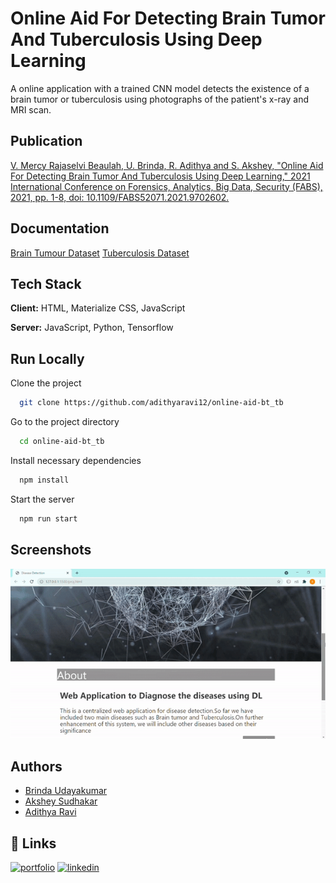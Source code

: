 
# Online Aid For Detecting Brain Tumor And Tuberculosis Using Deep Learning

A online application with a trained CNN model detects the existence of a brain tumor or tuberculosis using photographs of the patient's x-ray and MRI scan.

## Publication

[V. Mercy Rajaselvi Beaulah, U. Brinda, R. Adithya and S. Akshey, "Online Aid For Detecting Brain Tumor And Tuberculosis Using Deep Learning," 2021 International Conference on Forensics, Analytics, Big Data, Security (FABS), 2021, pp. 1-8, doi: 10.1109/FABS52071.2021.9702602.](https://ieeexplore.ieee.org/document/9702602)


## Documentation

[Brain Tumour Dataset](https://www.kaggle.com/datasets/masoudnickparvar/brain-tumor-mri-dataset)
[Tuberculosis Dataset](https://www.kaggle.com/datasets/tawsifurrahman/tuberculosis-tb-chest-xray-dataset)


## Tech Stack

**Client:** HTML, Materialize CSS, JavaScript

**Server:** JavaScript, Python, Tensorflow


<!-- ## Gist of the project

    1.
    2.
    3.
     -->


## Run Locally

Clone the project

```bash
  git clone https://github.com/adithyaravi12/online-aid-bt_tb
```

Go to the project directory

```bash
  cd online-aid-bt_tb
```

Install necessary dependencies

```bash
  npm install
```

Start the server

```bash
  npm run start
```


## Screenshots
<!-- ![App Screenshot1](https://github.com/adithyaravi12/online-aid-bt_tb/blob/main/proj1.gif) -->
![App Screenshot2](https://github.com/adithyaravi12/online-aid-bt_tb/blob/main/tbbt.gif)


## Authors

- [Brinda Udayakumar](https://www.linkedin.com/in/brinda-udayakumar-84782b176/)
- [Akshey Sudhakar](https://www.linkedin.com/in/akshey-sudhakar-154185213/)
- [Adithya Ravi](https://www.linkedin.com/in/adithya-ravi-707443126/)


## 🔗 Links
[![portfolio](https://img.shields.io/badge/my_portfolio-000?style=for-the-badge&logo=ko-fi&logoColor=white)](http://adithyaravi12.github.io)
[![linkedin](https://img.shields.io/badge/linkedin-0A66C2?style=for-the-badge&logo=linkedin&logoColor=white)](https://www.linkedin.com/in/adithya-ravi-707443126/)


